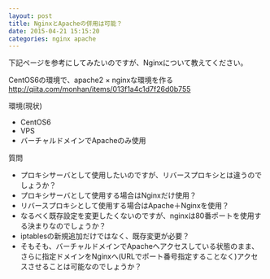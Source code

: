 ```yaml
---
layout: post
title: NginxとApacheの併用は可能？
date: 2015-04-21 15:15:20
categories: nginx apache
---
```

<p>下記ページを参考にしてみたいのですが、Nginxについて教えてください。</p>

<p>CentOS6の環境で、apache2 × nginxな環境を作る<br>
<a href="http://qiita.com/monhan/items/013f1a4c1d7f26d0b755" rel="nofollow">http://qiita.com/monhan/items/013f1a4c1d7f26d0b755</a></p>

<p>環境(現状)</p>

<ul>
<li>CentOS6</li>
<li>VPS</li>
<li>バーチャルドメインでApacheのみ使用</li>
</ul>

<p>質問</p>

<ul>
<li>プロキシサーバとして使用したいのですが、リバースプロキシとは違うのでしょうか？</li>
<li>プロキシサーバとして使用する場合はNginxだけ使用？</li>
<li>リバースプロキシとして使用する場合はApache＋Nginxを使用？</li>
<li>なるべく既存設定を変更したくないのですが、nginxは80番ポートを使用する決まりなのでしょうか？</li>
<li>iptablesの新規追加だけではなく、既存変更が必要？</li>
<li>そもそも、バーチャルドメインでApacheへアクセスしている状態のまま、さらに指定ドメインをNginxへ(URLでポート番号指定することなく)アクセスさせることは可能なのでしょうか？</li>
</ul>
